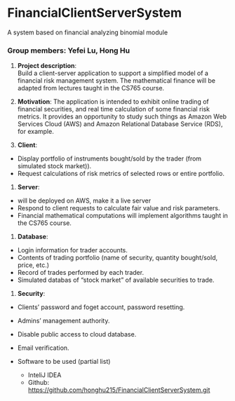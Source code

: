 # FinancialClientServerSystem
A system based on financial analyzing binomial module 

### Group members: Yefei Lu, Hong Hu

1. **Project description**:  
  Build a client-server application to support a simplified model of a financial risk management
system. The mathematical finance will be adapted from lectures taught in the CS765 course.

1. **Motivation**: 
  The application is intended to exhibit online trading of financial securities, and real time calculation of some financial risk metrics. It provides an opportunity to study such things as Amazon Web Services Cloud (AWS) and Amazon Relational Database Service (RDS), for example.  
  
1. **Client**: 
  * Display portfolio of instruments bought/sold by the trader (from simulated stock market)).
  * Request calculations of risk metrics of selected rows or entire portfolio.

1. **Server**:
  * will be deployed on AWS, make it a live server  
  * Respond to client requests to calculate fair value and risk parameters.
  * Financial mathematical computations will implement algorithms taught in the CS765 course.

1. **Database**:
  * Login information for trader accounts.
  * Contents of trading portfolio (name of security, quantity bought/sold, price, etc.)
  * Record of trades performed by each trader.
  * Simulated databas of “stock market” of available securities to trade.

1. **Security**:
  * Clients’ password and foget account, password resetting.
  * Admins’ management authority. 
  * Disable public access to cloud database. 
  * Email verification.

* Software to be used (partial list)
  * InteliJ IDEA
  * Github: https://github.com/honghu215/FinancialClientServerSystem.git

